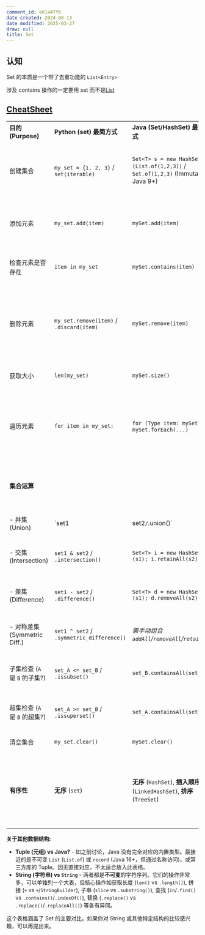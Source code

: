 ```yaml
---
comment_id: e61a47f6
date created: 2024-08-13
date modified: 2025-03-27
draw: null
title: Set
---
```

## 认知

Set 的本质是一个带了去重功能的 `List<Entry>`

涉及 contains 操作的一定要用 set 而不是[List](List.md)

##  [CheatSheet](CheatSheet.md)

|   |   |   |   |
|---|---|---|---|
|**目的 (Purpose)**|**Python (set) 最简方式**|**Java (Set/HashSet) 最简方式**|**备注 (Remarks)**|
|创建集合|`my_set = {1, 2, 3}` / `set(iterable)`|`Set<T> s = new HashSet<>(List.of(1,2,3))` / `Set.of(1,2,3)` (Immutable, Java 9+)|Python `{}` 字面量简洁；Java 通常用构造函数或 `Set.of` (不可变)。|
|添加元素|`my_set.add(item)`|`mySet.add(item)`|方法名相同。重复添加无效果。Java `add` 返回 boolean。|
|检查元素是否存在|`item in my_set`|`mySet.contains(item)`|Python 用 `in` 操作符；Java 用方法。集合查找效率高。|
|删除元素|`my_set.remove(item)` / `.discard(item)`|`mySet.remove(item)`|Python `remove` 元素不存在抛 KeyError，`discard` 不抛异常；Java `remove` 返回 boolean。|
|获取大小|`len(my_set)`|`mySet.size()`|Python 函数 vs Java 方法。|
|遍历元素|`for item in my_set:`|`for (Type item: mySet)` / `mySet.forEach(...)`|迭代方式类似。`set`/`HashSet` 无序；`LinkedHashSet` 插入顺序；`TreeSet` 排序。|
|**集合运算**|||**显著差异**：Python 对集合运算支持更直接（操作符/方法）。|
|- 并集 (Union)|`set1|set2`/`.union()`|`Set<T> u = new HashSet<>(s1); u.addAll(s2);`|
|- 交集 (Intersection)|`set1 & set2` / `.intersection()`|`Set<T> i = new HashSet<>(s1); i.retainAll(s2);`|Python 有操作符/方法；Java 需 `retainAll`。|
|- 差集 (Difference)|`set1 - set2` / `.difference()`|`Set<T> d = new HashSet<>(s1); d.removeAll(s2);`|Python 有操作符/方法；Java 需 `removeAll`。|
|- 对称差集 (Symmetric Diff.)|`set1 ^ set2` / `.symmetric_difference()`|_需手动组合 `addAll`/`removeAll`/`retainAll`_|Python 有操作符/方法；Java 无直接方法，实现较繁琐。|
|子集检查 (`A` 是 `B` 的子集?)|`set_A <= set_B` / `.issubset()`|`set_B.containsAll(set_A)`|Python 有操作符/方法；Java 用 `containsAll`。|
|超集检查 (`A` 是 `B` 的超集?)|`set_A >= set_B` / `.issuperset()`|`set_A.containsAll(set_B)`|Python 有操作符/方法；Java 用 `containsAll`。|
|清空集合|`my_set.clear()`|`mySet.clear()`|方法名和功能相同。|
|**有序性**|**无序** (`set`)|**无序** (`HashSet`), **插入顺序** (`LinkedHashSet`), **排序** (`TreeSet`)|Java 提供不同实现来控制顺序。Python `set` 不保证顺序 (虽然 CPython 内部实现可能表现出一定规律)。|

**关于其他数据结构:**

- **Tuple (元组) vs Java?** - 如之前讨论，Java 没有完全对应的内置类型。最接近的是不可变 `List` (`List.of`) 或 `record` (Java 16+，但通过名称访问)，或第三方库的 Tuple。因无直接对应，不太适合放入此表格。
- **String (字符串) vs `String`** - 两者都是**不可变**的字符序列。它们的操作非常多，可以单独列一个大表，但核心操作如获取长度 (`len()` vs `.length()`), 拼接 (`+` vs `+`/`StringBuilder`), 子串 (`slice` vs `.substring()`), 查找 (`in`/`.find()` vs `.contains()`/`.indexOf()`), 替换 (`.replace()` vs `.replace()`/`.replaceAll()`) 等各有异同。

这个表格涵盖了 Set 的主要对比。如果你对 String 或其他特定结构的比较感兴趣，可以再提出来。
